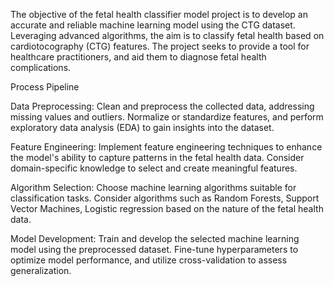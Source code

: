 The objective of the fetal health classifier model project is to develop an accurate and reliable machine learning model using the CTG dataset. Leveraging advanced algorithms, the aim is to classify fetal health based on cardiotocography (CTG) features. The project seeks to provide a tool for healthcare practitioners, and aid them to diagnose fetal health complications.

Process Pipeline

Data Preprocessing: Clean and preprocess the collected data, addressing missing values and outliers. Normalize or standardize features, and perform exploratory data analysis (EDA) to gain insights into the dataset.

Feature Engineering: Implement feature engineering techniques to enhance the model's ability to capture patterns in the fetal health data. Consider domain-specific knowledge to select and create meaningful features.

Algorithm Selection: Choose machine learning algorithms suitable for classification tasks. Consider algorithms such as Random Forests, Support Vector Machines, Logistic regression based on the nature of the fetal health data.

Model Development: Train and develop the selected machine learning model using the preprocessed dataset. Fine-tune hyperparameters to optimize model performance, and utilize cross-validation to assess generalization.
